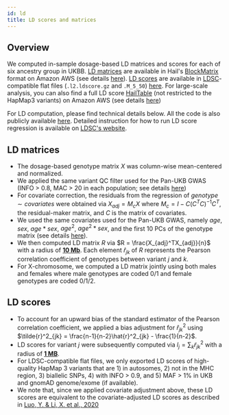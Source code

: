 ```yaml
---
id: ld
title: LD scores and matrices
---
```


## Overview

We computed in-sample dosage-based LD matrices and scores for each of six ancestry group in UKBB. [LD matrices](https://pan.ukbb.broadinstitute.org/docs/ld#ld-matrices) are available in Hail's [BlockMatrix](https://hail.is/docs/0.2/linalg/hail.linalg.BlockMatrix.html) format on Amazon AWS (see details [here](http://localhost:3000/docs/hail-format)). [LD scores](https://pan.ukbb.broadinstitute.org/docs/ld#ld-scores) are available in [LDSC](https://github.com/bulik/ldsc)-compatible flat files (`.l2.ldscore.gz` and `.M_5_50`) [here](https://example.com). For large-scale analysis, you can also find a full LD score [HailTable](https://hail.is/docs/0.2/hail.Table.html) (not restricted to the HapMap3 variants) on Amazon AWS (see details [here](http://localhost:3000/docs/hail-format))

For LD computation, please find technical details below. All the code is also publicly available [here](https://github.com/atgu/ukbb_pan_ancestry/blob/master/compute_ld_matrix.py). Detailed instruction for how to run LD score regression is available on [LDSC's website](https://github.com/bulik/ldsc/wiki).

## LD matrices

* The dosage-based genotype matrix $X$ was column-wise mean-centered and normalized.
* We applied the same variant QC filter used for the Pan-UKB GWAS (INFO > 0.8, MAC > 20 in each population; see details [here](https://pan.ukbb.broadinstitute.org/docs/qc#variant-qc))
* For covariate correction, the residuals from the regression of $genotype \sim covariates$ were obtained via $X_{adj} = M_cX$ where $M_c = I - C(C^TC)^{-1}C^T$, the residual-maker matrix, and $C$ is the matrix of covariates.
* We used the same covariates used for the Pan-UKB GWAS, namely $age$, $sex$, $age*sex$, $age^2$, $age^2*sex$, and the first 10 PCs of the genotype matrix (see details [here](https://pan.ukbb.broadinstitute.org/docs/qc#gwas-model)).
* We then computed LD matrix $R$ via $R = \frac{X_{adj}^TX_{adj}}{n}$ with a radius of <b><u>10 Mb</u></b>. Each element $\hat{r}_{jk}$ of $R$ represents the Pearson correlation coefficient of genotypes between variant $j$ and $k$.
* For X-chromosome, we computed a LD matrix jointly using both males and females where male genotypes are coded 0/1 and female genotypes are coded 0/1/2.

## LD scores

* To account for an upward bias of the standard estimator of the Pearson correlation coefficient, we applied a bias adjustment for $\hat{r}^2_{jk}$ using $\tilde{r}^2_{jk} = \frac{n-1}{n-2}\hat{r}^2_{jk} - \frac{1}{n-2}$.
* LD scores for variant $j$ were subsequently computed via $l_j = \sum_k \tilde{r}^2_{jk}$ with a radius of <b><u>1 MB</u></b>.
* For LDSC-compatible flat files, we only exported LD scores of high-quality HapMap 3 variants that are 1) in autosomes, 2) not in the MHC region, 3) biallelic SNPs, 4) with INFO > 0.9, and 5) MAF > 1% in UKB and gnomAD genome/exome (if available).
* We note that, since we applied covariate adjustment above, these LD scores are equivalent to the covariate-adjusted LD scores as described in [Luo, Y. & Li, X. et al., 2020](https://www.biorxiv.org/content/10.1101/503144v4)
